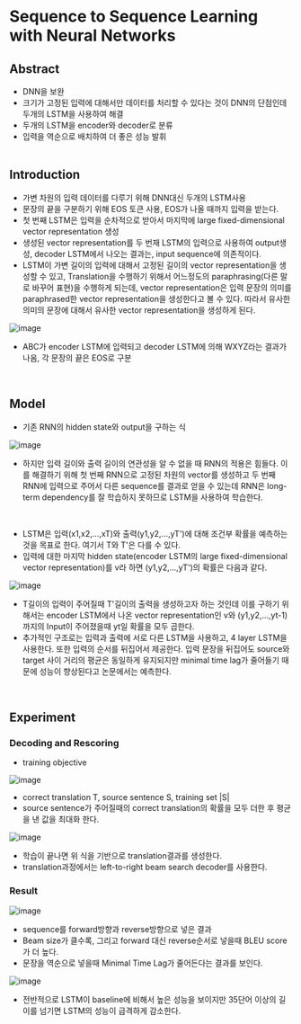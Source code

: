 # Sequence to Sequence Learning with Neural Networks

## Abstract

- DNN을 보완
- 크기가 고정된 입력에 대해서만 데이터를 처리할 수 있다는 것이 DNN의 단점인데
  두개의 LSTM을 사용하여 해결
- 두개의 LSTM을 encoder와 decoder로 분류
- 입력을 역순으로 배치하여 더 좋은 성능 발휘 
<br><br>

## Introduction

- 가변 차원의 입력 데이터를 다루기 위해 DNN대신 두개의 LSTM사용
- 문장의 끝을 구분하기 위해 EOS 토큰 사용, EOS가 나올 때까지 입력을 받는다.
- 첫 번째 LSTM은 입력을 순차적으로 받아서 마지막에 large fixed-dimensional vector representation 생성
- 생성된 vector representation를 두 번재 LSTM의 입력으로 사용하여 output생성, 
  decoder LSTM에서 나오는 결과는, input sequence에 의존적이다.
- LSTM이 가변 길이의 입력에 대해서 고정된 길이의 vector representation을 생성할 수 있고,
  Translation을 수행하기 위해서 어느정도의 paraphrasing(다른 말로 바꾸어 표현)을 수행하게 되는데, 
  vector representation은 입력 문장의 의미를 paraphrased한 vector representation을 생성한다고 볼 수 있다. 
  따라서 유사한 의미의 문장에 대해서 유사한 vector representation을 생성하게 된다. 

![image](https://user-images.githubusercontent.com/77203609/125725545-347c14a3-f0ce-4756-a75c-f82b70813c12.png)

- ABC가 encoder LSTM에 입력되고 decoder LSTM에 의해 WXYZ라는 결과가 나옴, 각 문장의 끝은 EOS로 구분
<br>

## Model

- 기존 RNN의 hidden state와 output을 구하는 식

![image](https://user-images.githubusercontent.com/77203609/125728489-293f2647-291f-48fb-9a87-c63a38b50f39.png)
 
- 하지만 입력 길이와 출력 길이의 연관성을 알 수 없을 때 RNN의 적용은 힘들다. 이를 해결하기 위해
  첫 번째 RNN으로 고정된 차원의 vector를 생성하고 두 번째 RNN에 입력으로 주어서 다른 sequence를 결과로 얻을 수 있는데
  RNN은 long-term dependency를 잘 학습하지 못하므로 LSTM을 사용하여 학습한다.
<br>

- LSTM은 입력(x1,x2,...,xT)와 출력(y1,y2,...,yT')에 대해 조건부 확률을 예측하는 것을 목표로 한다. 
  여기서 T와 T'은 다를 수 있다.
- 입력에 대한 마지막 hidden state(encoder LSTM의 large fixed-dimensional vector representation)를 v라 하면 
  (y1,y2,...,yT')의 확률은 다음과 같다.
  
![image](https://user-images.githubusercontent.com/77203609/125729830-675bcfd4-6688-4b7c-865e-62c8ac0953dd.png)

- T길이의 입력이 주어질때 T'길이의 출력을 생성하고자 하는 것인데 이를 구하기 위해서는 encoder LSTM에서 나온 vector representation인 v와 
  (y1,y2,...,yt-1)까지의 Input이 주어졌을때 yt일 확률을 모두 곱한다.
- 추가적인 구조로는 입력과 출력에 서로 다른 LSTM을 사용하고, 4 layer LSTM을 사용한다. 또한 입력의 순서를 뒤집어서 제공한다.
  입력 문장을 뒤집어도 source와 target 사이 거리의 평균은 동일하게 유지되지만 minimal time lag가 줄어들기 때문에
  성능이 향상된다고 논문에서는 예측한다.
<br>

## Experiment

### Decoding and Rescoring
- training objective

![image](https://user-images.githubusercontent.com/77203609/125730471-10d50056-5766-4c98-876f-536fb463e56f.png)

- correct translation T, source sentence S, training set |S|
- source sentence가 주어질때의 correct translation의 확률을 모두 더한 후 평균을 낸 값을 최대화 한다.

![image](https://user-images.githubusercontent.com/77203609/125730855-d908f217-2e79-4794-9a15-f78c01932baf.png)

- 학습이 끝나면 위 식을 기반으로 translation결과를 생성한다.
- translation과정에서는 left-to-right beam search decoder를 사용한다. 

### Result

![image](https://user-images.githubusercontent.com/77203609/125731919-f7ef77a3-3544-41d7-8789-eef0e0df8f5c.png)

- sequence를 forward방향과 reverse방향으로 넣은 결과
- Beam size가 클수록, 그리고 forward 대신 reverse순서로 넣을때 BLEU score가 더 높다. 
- 문장을 역순으로 넣을때 Minimal Time Lag가 줄어든다는 결과를 보인다.

![image](https://user-images.githubusercontent.com/77203609/125732104-d8757c93-3137-4a3d-8b64-d40c72cd1341.png)

- 전반적으로 LSTM이 baseline에 비해서 높은 성능을 보이지만 35단어 이상의 길이를 넘기면 LSTM의 성능이 급격하게 감소한다.
